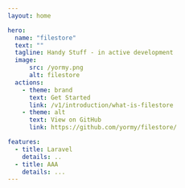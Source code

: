 ```yaml
---
layout: home

hero:
  name: "filestore"
  text: ""
  tagline: Handy Stuff - in active development
  image:
      src: /yormy.png
      alt: filestore
  actions:
    - theme: brand
      text: Get Started
      link: /v1/introduction/what-is-filestore
    - theme: alt
      text: View on GitHub
      link: https://github.com/yormy/filestore/

features:
  - title: Laravel
    details: ..
  - title: AAA
    details: ...
---
```

